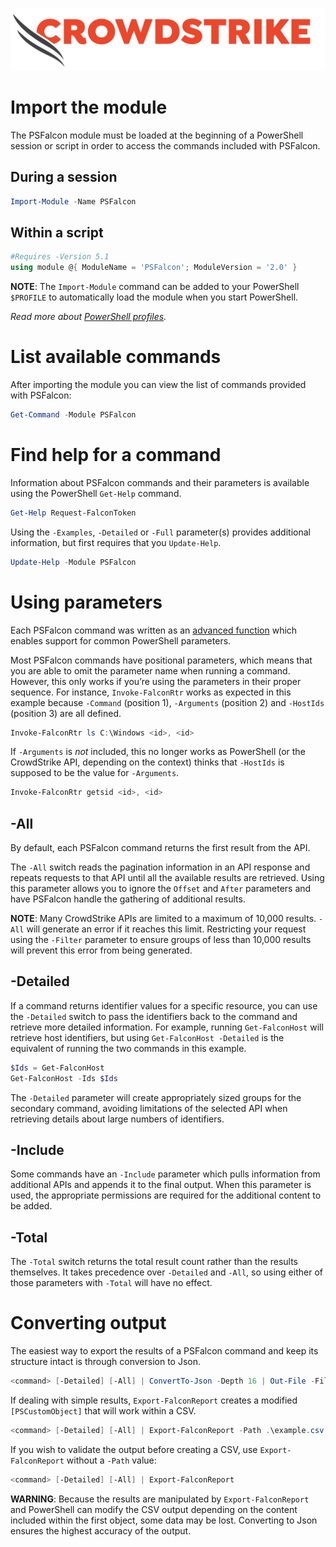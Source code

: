 ![CrowdStrike Falcon](https://raw.githubusercontent.com/CrowdStrike/falconpy/main/docs/asset/cs-logo.png)
# Import the module
The PSFalcon module must be loaded at the beginning of a PowerShell session or script in order to access the commands included with PSFalcon.

## During a session
```powershell
Import-Module -Name PSFalcon
```

## Within a script
```powershell
#Requires -Version 5.1
using module @{ ModuleName = 'PSFalcon'; ModuleVersion = '2.0' }
```

**NOTE**: The `Import-Module` command can be added to your PowerShell `$PROFILE` to automatically load the module when you start PowerShell.

_Read more about [PowerShell profiles](https://docs.microsoft.com/en-us/powershell/module/microsoft.powershell.core/about/about_profiles)._

# List available commands
After importing the module you can view the list of commands provided with PSFalcon:
```powershell
Get-Command -Module PSFalcon
```

# Find help for a command
Information about PSFalcon commands and their parameters is available using the PowerShell `Get-Help` command.
```powershell
Get-Help Request-FalconToken
```
Using the `-Examples`, `-Detailed` or `-Full` parameter(s) provides additional information, but first requires that you `Update-Help`.
```powershell
Update-Help -Module PSFalcon
```

# Using parameters
Each PSFalcon command was written as an [advanced function](https://docs.microsoft.com/en-us/powershell/module/microsoft.powershell.core/about/about_functions_advanced) which enables support for common PowerShell parameters.

Most PSFalcon commands have positional parameters, which means that you are able to omit the parameter name when running a command. However, this only works if you’re using the parameters in their proper sequence. For instance, `Invoke-FalconRtr` works as expected in this example because `-Command` (position 1), `-Arguments` (position 2) and `-HostIds` (position 3) are all defined.
```powershell
Invoke-FalconRtr ls C:\Windows <id>, <id>
```

If `-Arguments` is _not_ included, this no longer works as PowerShell (or the CrowdStrike API, depending on the context) thinks that `-HostIds` is supposed to be the value for `-Arguments`.
```powershell
Invoke-FalconRtr getsid <id>, <id>
```

## -All
By default, each PSFalcon command returns the first result from the API.

The `-All` switch reads the pagination information in an API response and repeats requests to that API until all the available results are retrieved. Using this parameter allows you to ignore the `Offset` and `After` parameters and have PSFalcon handle the gathering of additional results.

**NOTE**: Many CrowdStrike APIs are limited to a maximum of 10,000 results. `-All` will generate an error if it reaches this limit. Restricting your request using the `-Filter` parameter to ensure groups of less than 10,000 results will prevent this error from being generated.

## -Detailed
If a command returns identifier values for a specific resource, you can use the `-Detailed` switch to pass the identifiers back to the command and retrieve more detailed information. For example, running `Get-FalconHost` will retrieve host identifiers, but using `Get-FalconHost -Detailed` is the equivalent of running the two commands in this example.
```powershell
$Ids = Get-FalconHost
Get-FalconHost -Ids $Ids
```

The `-Detailed` parameter will create appropriately sized groups for the secondary command, avoiding limitations of the selected API when retrieving details about large numbers of identifiers.

## -Include
Some commands have an `-Include` parameter which pulls information from additional APIs and appends it to the final output. When this parameter is used, the appropriate permissions are required for the additional content to be added.

## -Total
The `-Total` switch returns the total result count rather than the results themselves. It takes precedence over `-Detailed` and `-All`, so using either of those parameters with `-Total` will have no effect.

# Converting output
The easiest way to export the results of a PSFalcon command and keep its structure intact is through conversion to Json.
```powershell
<command> [-Detailed] [-All] | ConvertTo-Json -Depth 16 | Out-File -FilePath .\example.json
```
If dealing with simple results, `Export-FalconReport` creates a modified `[PSCustomObject]` that will work within a CSV.
```powershell
<command> [-Detailed] [-All] | Export-FalconReport -Path .\example.csv
```
If you wish to validate the output before creating a CSV, use `Export-FalconReport` without a `-Path` value:
```powershell
<command> [-Detailed] [-All] | Export-FalconReport
```

**WARNING**: Because the results are manipulated by `Export-FalconReport` and PowerShell can modify the CSV output depending on the content included within the first object, some data may be lost. Converting to Json ensures the highest accuracy of the output.